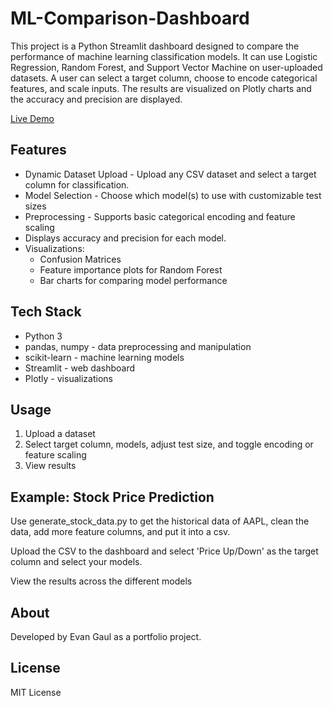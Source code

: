 # ML-Comparison-Dashboard
This project is a Python Streamlit dashboard designed to compare the performance of machine learning classification models. It can use Logistic Regression, Random Forest, and Support Vector Machine on user-uploaded datasets. A user can select a target column, choose to encode categorical features, and scale inputs. The results are visualized on Plotly charts and the accuracy and precision are displayed.

[Live Demo](https://ml-comparison-dashboard.streamlit.app/)

## Features
- Dynamic Dataset Upload - Upload any CSV dataset and select a target column for classification.
- Model Selection - Choose which model(s) to use with customizable test sizes
- Preprocessing - Supports basic categorical encoding and feature scaling
- Displays accuracy and precision for each model.
- Visualizations:
  - Confusion Matrices
  - Feature importance plots for Random Forest
  - Bar charts for comparing model performance

## Tech Stack
- Python 3
- pandas, numpy - data preprocessing and manipulation
- scikit-learn - machine learning models
- Streamlit - web dashboard
- Plotly - visualizations

## Usage
1. Upload a dataset
2. Select target column, models, adjust test size, and toggle encoding or feature scaling
3. View results

## Example: Stock Price Prediction
Use generate_stock_data.py to get the historical data of AAPL, clean the data, add more feature columns, and put it into a csv.

Upload the CSV to the dashboard and select 'Price Up/Down' as the target column and select your models.

View the results across the different models 

## About
Developed by Evan Gaul as a portfolio project.

## License
MIT License
